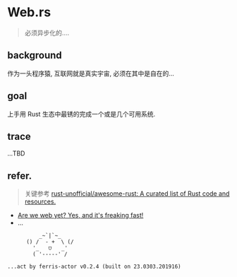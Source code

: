 # Web.rs
> 必须异步化的....

## background
作为一头程序猿, 互联网就是真实宇宙,
必须在其中是自在的...


## goal

上手用 Rust 生态中最锈的完成一个或是几个可用系统.

## trace

...TBD

## refer.
> 关键参考
[rust-unofficial/awesome-rust: A curated list of Rust code and resources.](https://github.com/rust-unofficial/awesome-rust)

- [Are we web yet? Yes, and it's freaking fast!](https://www.arewewebyet.org/)
- ...






```
          _~`|`~_
      () /  - +  \ (/
        '_   ⩌   _'
        ( '-----' /

...act by ferris-actor v0.2.4 (built on 23.0303.201916)
```